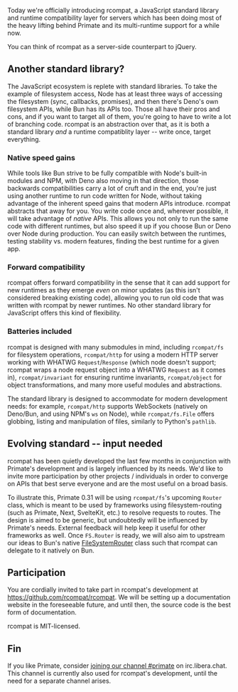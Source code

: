 Today we're officially introducing rcompat, a JavaScript standard library and
runtime compatibility layer for servers which has been doing most of the heavy
lifting behind Primate and its multi-runtime support for a while now.

You can think of rcompat as a server-side counterpart to jQuery.

## Another standard library?

The JavaScript ecosystem is replete with standard libraries. To take the
example of filesystem access, Node has at least three ways of accessing the
filesystem (sync, callbacks, promises), and then there's Deno's own filesystem
APIs, while Bun has its APIs too. Those all have their pros and cons, and if
you want to target all of them, you're going to have to write a lot of
branching code. rcompat is an abstraction over that, as it is both a standard
library *and* a runtime compatiblity layer -- write once, target everything.

### Native speed gains

While tools like Bun strive to be fully compatible with Node's built-in modules
and NPM, with Deno also moving in that direction, those backwards
compatibilities carry a lot of cruft and in the end, you're just using another
runtime to run code written for Node, without taking advantage of the inherent
speed gains that modern APIs introduce. rcompat abstracts that away for you.
You write code once and, wherever possible, it will take advantage of *native*
APIs. This allows you not only to run the same code with different runtimes,
but also speed it up if you choose Bun or Deno over Node during production. You
can easily switch between the runtimes, testing stability vs. modern features,
finding the best runtime for a given app.

### Forward compatibility

rcompat offers forward compatibility in the sense that it can add support for
new runtimes as they emerge *even* on minor updates (as this isn't considered
breaking existing code), allowing you to run old code that was written with
rcompat by newer runtimes. No other standard library for JavaScript offers this
kind of flexibility. 

### Batteries included

rcompat is designed with many submodules in mind, including `rcompat/fs` for
filesystem operations, `rcompat/http` for using a modern HTTP server working
with WHATWG `Request`/`Response` (which node doesn't support; rcompat wraps
a node request object into a WHATWG `Request` as it comes in),
`rcompat/invariant` for ensuring runtime invariants, `rcompat/object` for
object transformations, and many more useful modules and abstractions.

The standard library is designed to accommodate for modern development needs:
for example, `rcompat/http` supports WebSockets (natively on Deno/Bun, and
using NPM's `ws` on Node), while `rcompat/fs.File` offers globbing, listing and
manipulation of files, similarly to Python's `pathlib`. 

## Evolving standard -- input needed

rcompat has been quietly developed the last few months in conjunction with
Primate's development and is largely influenced by its needs. We'd like to
invite more participation by other projects / individuals in order to converge
on APIs that best serve everyone and are the most useful on a broad basis.

To illustrate this, Primate 0.31 will be using `rcompat/fs`'s upcoming `Router`
class, which is meant to be used by frameworks using filesystem-routing (such
as Primate, Next, SvelteKit, etc.) to resolve requests to routes. The design is
aimed to be generic, but undoubtedly will be influenced by Primate's needs.
External feedback will help keep it useful for other frameworks as well.
Once `FS.Router` is ready, we will also aim to upstream our ideas to Bun's
native [FileSystemRouter][FileSystemRouter] class such that rcompat can
delegate to it natively on Bun.

## Participation

You are cordially invited to take part in rcompat's development at https://github.com/rcompat/rcompat. We will be setting up a documentation website in the foreseeable future, and until then, the source code is the best form of documentation.

rcompat is MIT-licensed.

## Fin

If you like Primate, consider [joining our channel #primate][irc] on
irc.libera.chat. This channel is currently also used for rcompat's development,
until the need for a separate channel arises.

[irc]: https://web.libera.chat#primate
[FileSystemRouter]: https://bun.sh/docs/api/file-system-router
